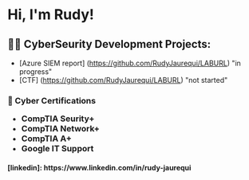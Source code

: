 <h1>Hi, I'm Rudy! 
  
<h2>👨‍💻 CyberSeurity Development Projects:</h2>

- [Azure SIEM report] (https://github.com/RudyJaurequi/LABURL) "in progress"
- [CTF] (https://github.com/RudyJaurequi/LABURL) "not started"

<h3> 📃 Cyber Certifications 

  - CompTIA Seurity+
  - CompTIA Network+
  - CompTIA A+
  - Google IT Support

<h4>[linkedin]: https://www.linkedin.com/in/rudy-jaurequi

<!--
**RudyJaurequi** is a ✨ _special_ ✨ repository because its `README.md` (this file) appears on your GitHub profile.

Here are some ideas to get you started:

- 🔭 I’m currently working on ...
- 🌱 I’m currently learning ...
- 👯 I’m looking to collaborate on ...
- 🤔 I’m looking for help with ...
- 💬 Ask me about ...
- 📫 How to reach me: ...
- 😄 Pronouns: ...
- ⚡ Fun fact: ...
-->
